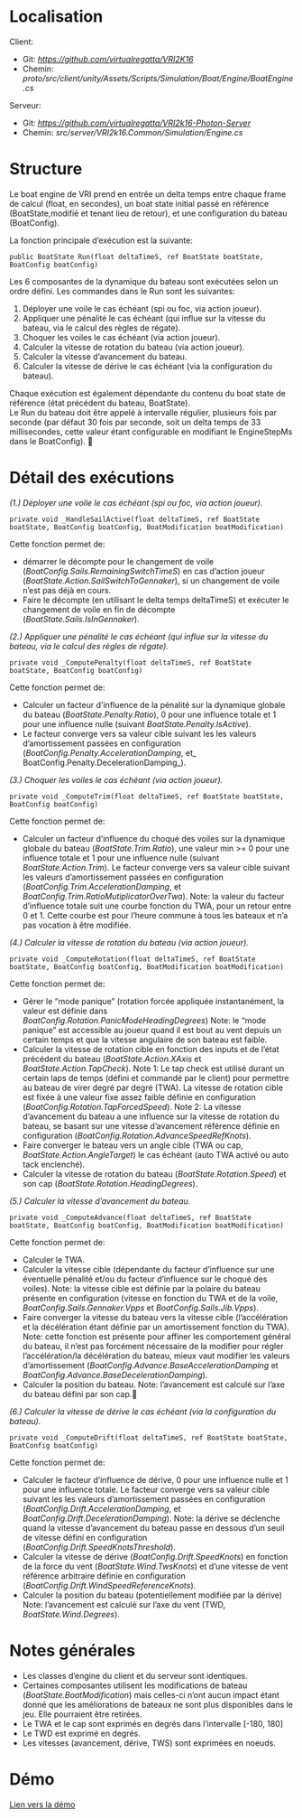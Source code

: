 # Localisation  
Client:   
- Git: _https://github.com/virtualregatta/VRI2K16_
- Chemin: _proto/src/client/unity/Assets/Scripts/Simulation/Boat/Engine/BoatEngine.cs_
  
Serveur:  
- Git: _https://github.com/virtualregatta/VRI2k16-Photon-Server_
- Chemin: _src/server/VRI2k16.Common/Simulation/Engine.cs_  
 
# Structure

Le boat engine de VRI prend en entrée un delta temps entre chaque frame de calcul (float, en secondes), un boat state initial passé en référence (BoatState,modifié et tenant lieu de retour), et une configuration du bateau (BoatConfig).

La fonction principale d’exécution est la suivante:  

`public BoatState Run(float deltaTimeS, ref BoatState boatState, BoatConfig boatConfig)`

Les 6 composantes de la dynamique du bateau sont exécutées selon un ordre défini. Les commandes dans le Run sont les suivantes:  

1. Déployer une voile le cas échéant (spi ou foc, via action joueur).
1. Appliquer une pénalité le cas échéant (qui influe sur la vitesse du bateau, via le calcul des règles de régate).
1. Choquer les voiles le cas échéant (via action joueur).
1. Calculer la vitesse de rotation du bateau (via action joueur).
1. Calculer la vitesse d’avancement du bateau.
1. Calculer la vitesse de dérive le cas échéant (via la configuration du bateau).

Chaque exécution est également dépendante du contenu du boat state de référence (état précédent du bateau, BoatState).  
Le Run du bateau doit être appelé à intervalle régulier, plusieurs fois par seconde (par défaut 30 fois par seconde, soit un delta temps de 33 millisecondes, cette valeur étant configurable en modifiant le EngineStepMs dans le BoatConfig).  

# Détail des exécutions
_(1.) Déployer une voile le cas échéant (spi ou foc, via action joueur)._

`private void _HandleSailActive(float deltaTimeS, ref BoatState boatState, BoatConfig boatConfig, BoatModification boatModification)`

Cette fonction permet de:
- démarrer le décompte pour le changement de voile (_BoatConfig.Sails.RemainingSwitchTimeS_) en cas d’action joueur (_BoatState.Action.SailSwitchToGennaker_), si un changement de voile n’est pas déjà en cours.
- Faire le décompte (en utilisant le delta temps deltaTimeS) et exécuter le changement de voile en fin de décompte (_BoatState.Sails.IsInGennaker_).

_(2.) Appliquer une pénalité le cas échéant (qui influe sur la vitesse du bateau, via le calcul des règles de régate)._

`private void _ComputePenalty(float deltaTimeS, ref BoatState boatState, BoatConfig boatConfig)`

Cette fonction permet de:
- Calculer un facteur d'influence de la pénalité sur la dynamique globale du bateau (_BoatState.Penalty.Ratio_), 0 pour une influence totale et 1 pour une influence nulle (suivant _BoatState.Penalty.IsActive_).
- Le facteur converge vers sa valeur cible suivant les les valeurs d’amortissement passées en configuration (_BoatConfig.Penalty.AccelerationDamping_, et_ BoatConfig.Penalty.DecelerationDamping_).

_(3.) Choquer les voiles le cas échéant (via action joueur)._

`private void _ComputeTrim(float deltaTimeS, ref BoatState boatState, BoatConfig boatConfig)`

Cette fonction permet de:
- Calculer un facteur d’influence du choqué des voiles sur la dynamique globale du bateau (_BoatState.Trim.Ratio_), une valeur min >= 0 pour une influence totale et 1 pour une influence nulle (suivant _BoatState.Action.Trim_).
Le facteur converge vers sa valeur cible suivant les valeurs d’amortissement passées en configuration (_BoatConfig.Trim.AccelerationDamping_, et _BoatConfig.Trim.RatioMutiplicatorOverTwa_).
Note: la valeur du facteur d’influence totale suit une courbe fonction du TWA, pour un retour entre 0 et 1. Cette courbe est pour l’heure commune à tous les bateaux et n’a pas vocation à être modifiée.  
  
_(4.) Calculer la vitesse de rotation du bateau (via action joueur)._

`private void _ComputeRotation(float deltaTimeS, ref BoatState boatState, BoatConfig boatConfig, BoatModification boatModification)`

Cette fonction permet de:
- Gérer le “mode panique” (rotation forcée appliquée instantanément, la valeur est définie dans _BoatConfig.Rotation.PanicModeHeadingDegrees_)
Note: le “mode panique” est accessible au joueur quand il est bout au vent depuis un certain temps et que la vitesse angulaire de son bateau est faible.
- Calculer la vitesse de rotation cible en fonction des inputs et de l’état précédent du bateau (_BoatState.Action.XAxis_ et _BoatState.Action.TapCheck_).
Note 1: Le tap check est utilisé durant un certain laps de temps (défini et commandé par le client) pour permettre au bateau de virer degré par degré (TWA). La vitesse de rotation cible est fixée à une valeur fixe assez faible définie en configuration (_BoatConfig.Rotation.TapForcedSpeed_).
Note 2: La vitesse d’avancement du bateau a une influence sur la vitesse de rotation du bateau, se basant sur une vitesse d’avancement référence définie en configuration (_BoatConfig.Rotation.AdvanceSpeedRefKnots_).
- Faire converger le bateau vers un angle cible (TWA ou cap, _BoatState.Action.AngleTarget_) le cas échéant (auto TWA activé ou auto tack enclenché).
- Calculer la vitesse de rotation du bateau (_BoatState.Rotation.Speed_) et son cap (_BoatState.Rotation.HeadingDegrees_).
  
_(5.) Calculer la vitesse d’avancement du bateau._

`private void _ComputeAdvance(float deltaTimeS, ref BoatState boatState, BoatConfig boatConfig, BoatModification boatModification)`

Cette fonction permet de:
- Calculer le TWA.
- Calculer la vitesse cible (dépendante du facteur d’influence sur une éventuelle pénalité et/ou du facteur d’influence sur le choqué des voiles).
Note: la vitesse cible est définie par la polaire du bateau présente en configuration (vitesse en fonction du TWA et de la voile, _BoatConfig.Sails.Gennaker.Vpps_ et _BoatConfig.Sails.Jib.Vpps_).
- Faire converger la vitesse du bateau vers la vitesse cible (l’accélération et la décélération étant définie par un amortissement fonction du TWA).
Note: cette fonction est présente pour affiner les comportement général du bateau, il n’est pas forcément nécessaire de la modifier pour régler l’accélération/la décélération du bateau, mieux vaut modifier les valeurs d’amortissement (_BoatConfig.Advance.BaseAccelerationDamping_ et _BoatConfig.Advance.BaseDecelerationDamping_).
- Calculer la position du bateau.
Note: l’avancement est calculé sur l’axe du bateau défini par son cap.
  
_(6.) Calculer la vitesse de dérive le cas échéant (via la configuration du bateau)._

`private void _ComputeDrift(float deltaTimeS, ref BoatState boatState, BoatConfig boatConfig)`

Cette fonction permet de:
- Calculer le facteur d’influence de dérive, 0 pour une influence nulle et 1 pour une influence totale.
Le facteur converge vers sa valeur cible suivant les les valeurs d’amortissement passées en configuration (_BoatConfig.Drift.AccelerationDamping_, et _BoatConfig.Drift.DecelerationDamping_).
Note: la dérive se déclenche quand la vitesse d’avancement du bateau passe en dessous d’un seuil de vitesse défini en configuration (_BoatConfig.Drift.SpeedKnotsThreshold_).
- Calculer la vitesse de dérive (_BoatConfig.Drift.SpeedKnots_) en fonction de la force du vent (_BoatState.Wind.TwsKnots_) et d’une vitesse de vent référence arbitraire définie en configuration (_BoatConfig.Drift.WindSpeedReferenceKnots_).
- Calculer la position du bateau (potentiellement modifiée par la dérive)
Note: l’avancement est calculé sur l’axe du vent (TWD, _BoatState.Wind.Degrees_).

# Notes générales
- Les classes d’engine du client et du serveur sont identiques.
- Certaines composantes utilisent les modifications de bateau (_BoatState.BoatModification_) mais celles-ci n’ont aucun impact étant donné que les améliorations de bateaux ne sont plus disponibles dans le jeu. Elle pourraient être retirées.
- Le TWA et le cap sont exprimés en degrés dans l’intervalle [-180, 180]
- Le TWD est exprimé en degrés.
- Les vitesses (avancement, dérive, TWS) sont exprimées en noeuds.

# Démo
[Lien vers la démo](http://pierrerandria.com/BoatTest/)
